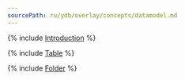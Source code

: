 ```yaml
---
sourcePath: ru/ydb/overlay/concepts/datamodel.md
---
```

{% include [Introduction](_includes/datamodel/intro.md) %}

{% include [Table](_includes/datamodel/table.md) %}

{% include [Folder](_includes/datamodel/dir.md) %}
